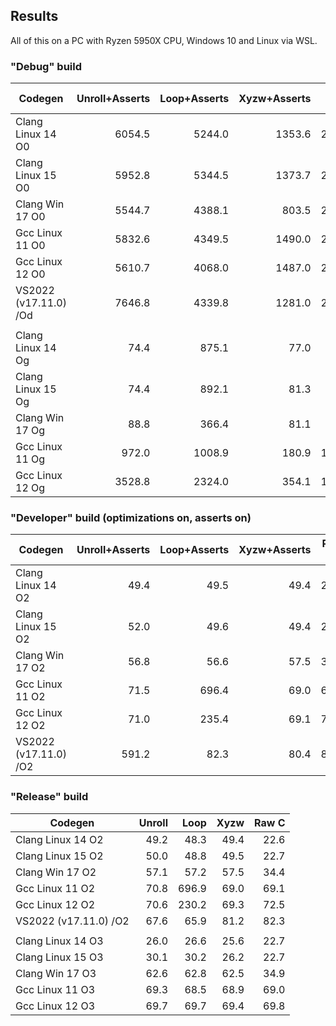 ## Results

All of this on a PC with Ryzen 5950X CPU, Windows 10 and Linux via WSL.


### "Debug" build

| Codegen               | Unroll+Asserts | Loop+Asserts |Xyzw+Asserts | Raw C |
|-----------------------|---------------:|-------------:|------------:|------:|
| Clang Linux 14 O0     |         6054.5 |       5244.0 |      1353.6 | 274.5 |
| Clang Linux 15 O0     |         5952.8 |       5344.5 |      1373.7 | 273.8 |
| Clang Win 17 O0       |         5544.7 |       4388.1 |       803.5 | 277.6 |
| Gcc Linux 11 O0       |         5832.6 |       4349.5 |      1490.0 | 262.2 |
| Gcc Linux 12 O0       |         5610.7 |       4068.0 |      1487.0 | 260.5 |
| VS2022 (v17.11.0) /Od |         7646.8 |       4339.8 |      1281.0 | 285.8 |
|                       |                |              |             |       |
| Clang Linux 14 Og     |           74.4 |        875.1 |        77.0 |  68.5 |
| Clang Linux 15 Og     |           74.4 |        892.1 |        81.3 |  70.6 |
| Clang Win 17 Og       |           88.8 |        366.4 |        81.1 |  80.4 |
| Gcc Linux 11 Og       |          972.0 |       1008.9 |       180.9 | 111.1 |
| Gcc Linux 12 Og       |         3528.8 |       2324.0 |       354.1 | 112.8 |

### "Developer" build (optimizations on, asserts on)

| Codegen               | Unroll+Asserts | Loop+Asserts |Xyzw+Asserts | Raw C |
|-----------------------|---------------:|-------------:|------------:|------:|
| Clang Linux 14 O2     |           49.4 |         49.5 |        49.4 |  22.6 |
| Clang Linux 15 O2     |           52.0 |         49.6 |        49.4 |  22.7 |
| Clang Win 17 O2       |           56.8 |         56.6 |        57.5 |  34.4 |
| Gcc Linux 11 O2       |           71.5 |        696.4 |        69.0 |  69.1 |
| Gcc Linux 12 O2       |           71.0 |        235.4 |        69.1 |  72.5 |
| VS2022 (v17.11.0) /O2 |          591.2 |         82.3 |        80.4 |  82.3 |

### "Release" build

| Codegen               | Unroll | Loop   |Xyzw   | Raw C |
|-----------------------|-------:|-------:|------:|------:|
| Clang Linux 14 O2     |   49.2 |   48.3 |  49.4 |  22.6 |
| Clang Linux 15 O2     |   50.0 |   48.8 |  49.5 |  22.7 |
| Clang Win 17 O2       |   57.1 |   57.2 |  57.5 |  34.4 |
| Gcc Linux 11 O2       |   70.8 |  696.9 |  69.0 |  69.1 |
| Gcc Linux 12 O2       |   70.6 |  230.2 |  69.3 |  72.5 |
| VS2022 (v17.11.0) /O2 |   67.6 |   65.9 |  81.2 |  82.3 |
|                       |        |        |       |       |
| Clang Linux 14 O3     |   26.0 |   26.6 |  25.6 |  22.7 |
| Clang Linux 15 O3     |   30.1 |   30.2 |  26.2 |  22.7 |
| Clang Win 17 O3       |   62.6 |   62.8 |  62.5 |  34.9 |
| Gcc Linux 11 O3       |   69.3 |   68.5 |  68.9 |  69.0 |
| Gcc Linux 12 O3       |   69.7 |   69.7 |  69.4 |  69.8 |

